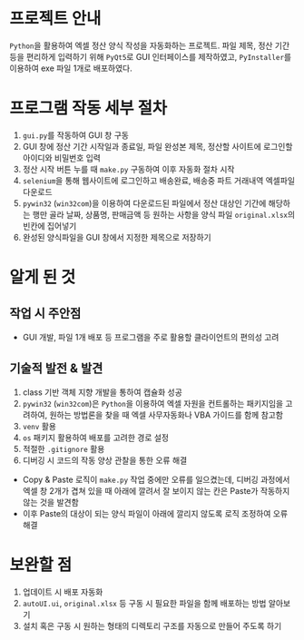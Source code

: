 # 프로젝트 안내
```Python```을 활용하여 엑셀 정산 양식 작성을 자동화하는 프로젝트.
파일 제목, 정산 기간 등을 편리하게 입력하기 위해 ```PyQt5```로 GUI 인터페이스를 제작하였고,
```PyInstaller```를 이용하여 exe 파일 1개로 배포하였다.

# 프로그램 작동 세부 절차
1. ```gui.py```를 작동하여 GUI 창 구동
2. GUI 창에 정산 기간 시작일과 종료일, 파일 완성본 제목, 정산할 사이트에 로그인할 아이디와 비밀번호 입력
3. 정산 시작 버튼 누를 때 ```make.py``` 구동하여 이후 자동화 절차 시작
4. ```selenium```을 통해 웹사이트에 로그인하고 배송완료, 배송중 파트 거래내역 엑셀파일 다운로드
5. ```pywin32``` (```win32com```)을 이용하여 
  다운로드된 파일에서 정산 대상인 기간에 해당하는 행만 골라 
  날짜, 상품명, 판매금액 등 원하는 사항을 양식 파일 ```original.xlsx```의 빈칸에 집어넣기
6. 완성된 양식파일을 GUI 창에서 지정한 제목으로 저장하기

# 알게 된 것
## 작업 시 주안점
- GUI 개발, 파일 1개 배포 등 프로그램을 주로 활용할 클라이언트의 편의성 고려

## 기술적 발전 & 발견
1. class 기반 객체 지향 개발을 통하여 캡슐화 성공
2. ```pywin32``` (```win32com```)은 ```Python```을 이용하여 엑셀 자원을 컨트롤하는 패키지임을 고려하여,
    원하는 방법론을 찾을 때 엑셀 사무자동화나 VBA 가이드를 함께 참고함
3. ```venv``` 활용
4. ```os``` 패키지 활용하여 배포를 고려한 경로 설정
5. 적절한 ```.gitignore``` 활용
6. 디버깅 시 코드의 작동 양상 관찰을 통한 오류 해결
  - Copy & Paste 로직이 ```make.py``` 작업 중에만 오류를 일으켰는데, 
  디버깅 과정에서 엑셀 창 2개가 겹쳐 있을 때 아래에 깔려서 잘 보이지 않는 칸은 Paste가 작동하지 않는 것을 발견함
  - 이후 Paste의 대상이 되는 양식 파일이 아래에 깔리지 않도록 로직 조정하여 오류 해결

# 보완할 점
1. 업데이트 시 배포 자동화
2. ```autoUI.ui```, ```original.xlsx``` 등 구동 시 필요한 파일을 함께 배포하는 방법 알아보기
3. 설치 혹은 구동 시 원하는 형태의 디렉토리 구조를 자동으로 만들어 주도록 하기
